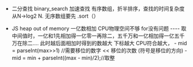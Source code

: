 - 二分查找 binary_search
    加速查找
    有序数组，折半排序，查找的时间复杂度从N->log2 N.
    无序数组要先 .sort（） 

- JS heap out of memory
    一亿数相加  CPU物理空间不够
    for没有问题
    ---- 取中间值时，一亿和1先相加得一亿零一再除二，五千万和一亿相加得一亿五千万在除二....
         此时越后面相加时得到的数越大 下标越大 CPU符合越大，
         - mid = parseInt(max>>1)   //需要移位的数字 << 移位的次数  (符号是移位的方向)
         - mid = min + parseInt((max - min)/2);//取整